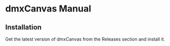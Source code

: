# dmxCanvas Manual

## Installation
Get the latest version of dmxCanvas from the Releases section and install it.
